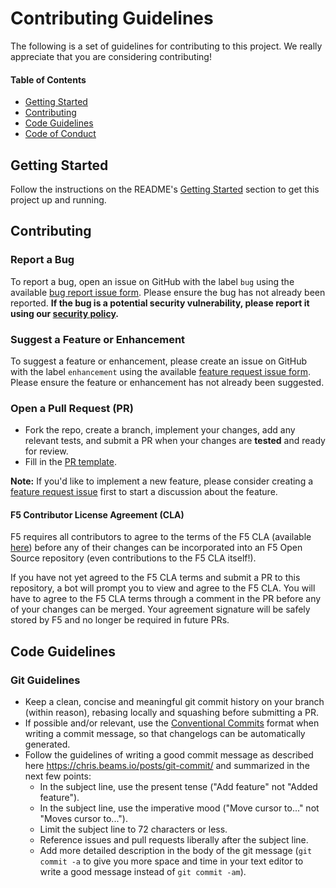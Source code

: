 # Contributing Guidelines

The following is a set of guidelines for contributing to this project. We really appreciate that you are considering contributing!

#### Table of Contents

- [Getting Started](#getting-started)
- [Contributing](#contributing)
- [Code Guidelines](#code-guidelines)
- [Code of Conduct](/CODE_OF_CONDUCT.md)

## Getting Started

Follow the instructions on the README's [Getting Started](/README.md#Getting-Started) section to get this project up and running.

<!-- ### Project Overview/Structure (OPTIONAL) -->

## Contributing

### Report a Bug

To report a bug, open an issue on GitHub with the label `bug` using the available [bug report issue form](/.github/ISSUE_TEMPLATE/bug_report.yml). Please ensure the bug has not already been reported. **If the bug is a potential security vulnerability, please report it using our [security policy](/SECURITY.md).**

### Suggest a Feature or Enhancement

To suggest a feature or enhancement, please create an issue on GitHub with the label `enhancement` using the available [feature request issue form](/.github/ISSUE_TEMPLATE/feature_request.yml). Please ensure the feature or enhancement has not already been suggested.

### Open a Pull Request (PR)

- Fork the repo, create a branch, implement your changes, add any relevant tests, and submit a PR when your changes are **tested** and ready for review.
- Fill in the [PR template](/.github/pull_request_template.md).

**Note:** If you'd like to implement a new feature, please consider creating a [feature request issue](/.github/ISSUE_TEMPLATE/feature_request.yml) first to start a discussion about the feature.

#### F5 Contributor License Agreement (CLA)

F5 requires all contributors to agree to the terms of the F5 CLA (available [here](https://github.com/f5/f5-cla/.github/blob/main/docs/f5_cla.md)) before any of their changes can be incorporated into an F5 Open Source repository (even contributions to the F5 CLA itself!).

If you have not yet agreed to the F5 CLA terms and submit a PR to this repository, a bot will prompt you to view and agree to the F5 CLA. You will have to agree to the F5 CLA terms through a comment in the PR before any of your changes can be merged. Your agreement signature will be safely stored by F5 and no longer be required in future PRs.

## Code Guidelines

<!-- ### Go/Python/Bash/etc... Guidelines (OPTIONAL) -->

### Git Guidelines

- Keep a clean, concise and meaningful git commit history on your branch (within reason), rebasing locally and squashing before submitting a PR.
- If possible and/or relevant, use the [Conventional Commits](https://www.conventionalcommits.org/en/v1.0.0/) format when writing a commit message, so that changelogs can be automatically generated.
- Follow the guidelines of writing a good commit message as described here <https://chris.beams.io/posts/git-commit/> and summarized in the next few points:
  - In the subject line, use the present tense ("Add feature" not "Added feature").
  - In the subject line, use the imperative mood ("Move cursor to..." not "Moves cursor to...").
  - Limit the subject line to 72 characters or less.
  - Reference issues and pull requests liberally after the subject line.
  - Add more detailed description in the body of the git message (`git commit -a` to give you more space and time in your text editor to write a good message instead of `git commit -am`).
